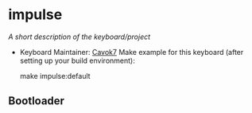 # impulse

*A short description of the keyboard/project*

* Keyboard Maintainer: [Cavok7](https://github.com/Cavok7)
Make example for this keyboard (after setting up your build environment):

    make impulse:default

## Bootloader
